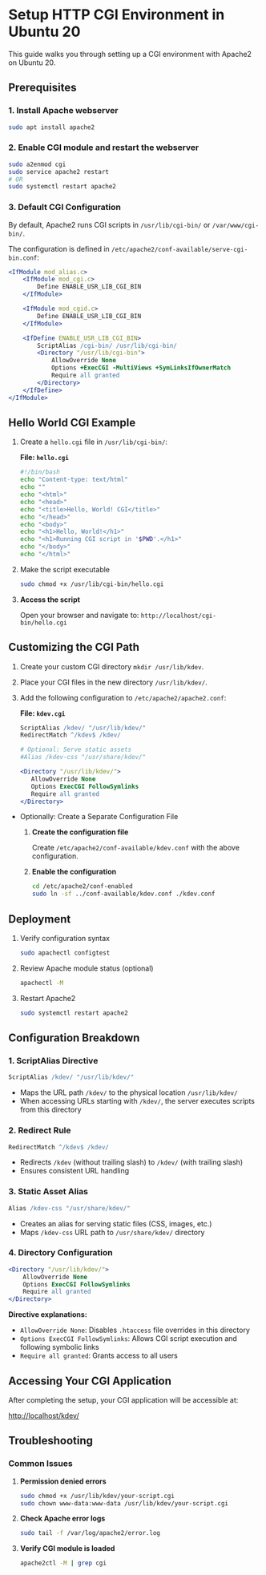 # Setup HTTP CGI Environment in Ubuntu 20

This guide walks you through setting up a CGI environment with Apache2 on Ubuntu 20.

## Prerequisites

### 1. Install Apache webserver

   ```bash
   sudo apt install apache2
   ```

### 2. Enable CGI module and restart the webserver

   ```bash
   sudo a2enmod cgi
   sudo service apache2 restart
   # OR
   sudo systemctl restart apache2
   ```

### 3. Default CGI Configuration

By default, Apache2 runs CGI scripts in `/usr/lib/cgi-bin/` or `/var/www/cgi-bin/`.

The configuration is defined in `/etc/apache2/conf-available/serve-cgi-bin.conf`:

```apache
<IfModule mod_alias.c>
    <IfModule mod_cgi.c>
        Define ENABLE_USR_LIB_CGI_BIN
    </IfModule>

    <IfModule mod_cgid.c>
        Define ENABLE_USR_LIB_CGI_BIN
    </IfModule>

    <IfDefine ENABLE_USR_LIB_CGI_BIN>
        ScriptAlias /cgi-bin/ /usr/lib/cgi-bin/
        <Directory "/usr/lib/cgi-bin">
            AllowOverride None
            Options +ExecCGI -MultiViews +SymLinksIfOwnerMatch
            Require all granted
        </Directory>
    </IfDefine>
</IfModule>
```

## Hello World CGI Example

1. Create a `hello.cgi` file in `/usr/lib/cgi-bin/`:

   **File: `hello.cgi`**

   ```bash
   #!/bin/bash
   echo "Content-type: text/html"
   echo ""
   echo "<html>"
   echo "<head>"
   echo "<title>Hello, World! CGI</title>"
   echo "</head>"
   echo "<body>"
   echo "<h1>Hello, World!</h1>"
   echo "<h1>Running CGI script in '$PWD'.</h1>"
   echo "</body>"
   echo "</html>"
   ```

2. Make the script executable

   ```bash
   sudo chmod +x /usr/lib/cgi-bin/hello.cgi
   ```

3. **Access the script**

   Open your browser and navigate to: `http://localhost/cgi-bin/hello.cgi`

## Customizing the CGI Path

1. Create your custom CGI directory `mkdir /usr/lib/kdev`.

2. Place your CGI files in the new directory `/usr/lib/kdev/`.

3. Add the following configuration to `/etc/apache2/apache2.conf`:

   **File: `kdev.cgi`**

   ```apache
   ScriptAlias /kdev/ "/usr/lib/kdev/"
   RedirectMatch ^/kdev$ /kdev/

   # Optional: Serve static assets
   #Alias /kdev-css "/usr/share/kdev/"

   <Directory "/usr/lib/kdev/">
      AllowOverride None
      Options ExecCGI FollowSymlinks
      Require all granted
   </Directory>
   ```

- Optionally: Create a Separate Configuration File

   1. **Create the configuration file**

      Create `/etc/apache2/conf-available/kdev.conf` with the above configuration.

   2. **Enable the configuration**

      ```bash
      cd /etc/apache2/conf-enabled
      sudo ln -sf ../conf-available/kdev.conf ./kdev.conf
      ```

## Deployment

1. Verify configuration syntax

   ```bash
   sudo apachectl configtest
   ```

2. Review Apache module status (optional)

   ```bash
   apachectl -M
   ```

3. Restart Apache2

   ```bash
   sudo systemctl restart apache2
   ```

## Configuration Breakdown

### 1. ScriptAlias Directive

```apache
ScriptAlias /kdev/ "/usr/lib/kdev/"
```

- Maps the URL path `/kdev/` to the physical location `/usr/lib/kdev/`
- When accessing URLs starting with `/kdev/`, the server executes scripts from this directory

### 2. Redirect Rule

```apache
RedirectMatch ^/kdev$ /kdev/
```

- Redirects `/kdev` (without trailing slash) to `/kdev/` (with trailing slash)
- Ensures consistent URL handling

### 3. Static Asset Alias

```apache
Alias /kdev-css "/usr/share/kdev/"
```

- Creates an alias for serving static files (CSS, images, etc.)
- Maps `/kdev-css` URL path to `/usr/share/kdev/` directory

### 4. Directory Configuration

```apache
<Directory "/usr/lib/kdev/">
    AllowOverride None
    Options ExecCGI FollowSymlinks
    Require all granted
</Directory>
```

**Directive explanations:**

- `AllowOverride None`: Disables `.htaccess` file overrides in this directory
- `Options ExecCGI FollowSymlinks`: Allows CGI script execution and following symbolic links
- `Require all granted`: Grants access to all users

## Accessing Your CGI Application

After completing the setup, your CGI application will be accessible at:

<http://localhost/kdev/>

## Troubleshooting

### Common Issues

1. **Permission denied errors**

   ```bash
   sudo chmod +x /usr/lib/kdev/your-script.cgi
   sudo chown www-data:www-data /usr/lib/kdev/your-script.cgi
   ```

2. **Check Apache error logs**

   ```bash
   sudo tail -f /var/log/apache2/error.log
   ```

3. **Verify CGI module is loaded**

   ```bash
   apache2ctl -M | grep cgi
   ```

